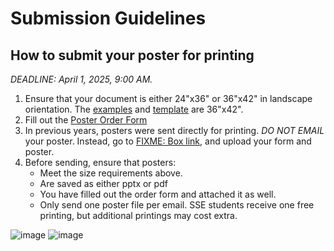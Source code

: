 # Submission Guidelines

## How to submit your poster for printing

*DEADLINE: April 1, 2025, 9:00 AM.*


1. Ensure that your document is either 24"x36" or 36"x42" in landscape orientation. The [examples](https://github.com/Luke-J-Miller/Hackaroo-Quantum-Spring-2025/tree/main/How-To-Submit/Examples) and [template](https://github.com/Luke-J-Miller/Hackaroo-Quantum-Spring-2025/blob/main/How-To-Submit/Poster%20Template_42W%20x%2036H_SSE.pptx) are 36"x42".
2. Fill out the [Poster Order Form](https://github.com/Luke-J-Miller/Hackaroo-Quantum-Spring-2025/blob/main/How-To-Submit/SSE%20Poster%20Print%20Order%20Form.pdf)
3. In previous years, posters were sent directly for printing. *DO NOT EMAIL* your poster. Instead, go to [FIXME: Box link](google.com), and upload your form and poster.
4. Before sending, ensure that posters:
   + Meet the size requirements above.
   + Are saved as either pptx or pdf
   + You have filled out the order form and attached it as well.
   + Only send one poster file per email.  SSE students receive one free printing, but additional printings may cost extra.


![image](https://github.com/user-attachments/assets/bf780b63-26ff-4a59-bd25-089ab3207786)
![image](https://github.com/user-attachments/assets/815374d9-6796-4fc0-90ff-6cbd9848a19b)


